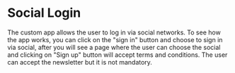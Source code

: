 # Social Login

The custom app allows the user to log in via social networks.
To see how the app works, you can click on the "sign in" button and choose to sign in via social, after you will see a page where the user can choose the social and clicking on "Sign up" button will accept terms and conditions.
The user can accept the newsletter but it is not mandatory.